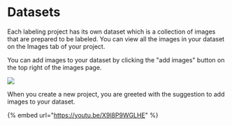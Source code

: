 # Datasets

Each labeling project has its own dataset which is a collection of images that are prepared to be labeled. You can view all the images in your dataset on the Images tab of your project.

You can add images to your dataset by clicking the "add images" button on the top right of the images page.

![](../.gitbook/assets/arrow\_add\_images.png)



When you create a new project, you are greeted with the suggestion to add images to your dataset.

{% embed url="https://youtu.be/X9l8P9WGLHE" %}
